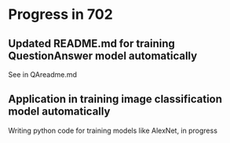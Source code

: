 # Progress in 702
## Updated README.md for training QuestionAnswer model automatically 
See in QAreadme.md
## Application in training image classification model automatically
Writing python code for training models like AlexNet, in progress
